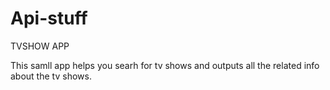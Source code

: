 # Api-stuff
TVSHOW APP

This samll app helps you searh for tv shows and outputs all the related info about the tv shows.

